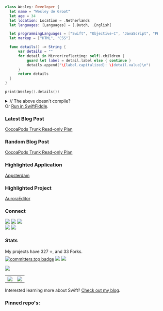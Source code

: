 ```swift
class Wesley: Developer {
  let name = "Wesley de Groot"
  let age = 34
  let location: Location = .Netherlands
  let languages: [Languages] = [.Dutch, .English]

  let programmingLanguages = ["Swift", "Objective-C", "JavaScript", "PHP"]
  let markup = ["HTML", "CSS"]

  func details() -> String {
      var details = ""
      for detail in Mirror(reflecting: self).children {
          guard let label = detail.label else { continue }
          details.append("\(label.capitalized): \(detail.value)\n")
      }
      return details
  }
}

print(Wesley().details())
```

<details>
  <summary>// The above doesn't compile?</summary>
  // Just add this "missing" code.
  
  ```swift
  class Developer {
    enum Location { case Netherlands }
    enum Languages { case Dutch, English }
  }
  ```
</details>
Or <a href='https://swiftfiddle.com/?c=H4sIAAAAAAAAA11TwWrcMBD9lUGX2rBRKKFQDG0PSdsQNm3AgR7iPWitsa1Wlowku7TL%2FntHlu0NHV9GmjePp8fzidWsYKofrAvwxY5GiqCsqeirtfAefqDX%2BKeAO5xQ2wEdnCoDoDGAET3CB6hYwoBE%2BOqsDRVbEaKNgJub9axtPdMXsF86GvNvGDp0WhjpN6Aw7UjbvoCX%2FdofCPzC78ZQdzvgn02rle8OUWpaGpxtneh7ZdptJ65UrPytGpK1I63fjz%2BxDmrCq9t08SAmUdZODQvg6f6pYoeVsxfu1zgklvvnx33C3JZlamZkxDajqcmAIJT2WQ5XH6EMjoQkt2JNwq2A2bTkUqzGrhNQBh6Vc9ZlDhsdhZq2AI%2B6yXndKS0dmgtlLHqmk4tnR9REnah4OqL2CCeorSGqEeH8eneRw8UwoJEZKaqyeY3XYlBBaPUXZV4AXS%2Bkk9Aj5hW9meUr00bpMIzOrKzxlkbn6M9AVoQsxSTL%2BeYTcVxfP3cI4mgnBGnRmzeB1PaD0vgpTh9GTzmSEkKnPNnWK%2B%2FJlIoRSiK%2FBPW%2FgKIZ%2B0vKyAFBRrxKWpKdUFtYFtgSsSVh8yvYjk30o7zj7%2Flbdv4H4O%2Ft7jYDAAA%3D'>Run in SwiftFiddle</a>.

### Latest Blog Post

[CocoaPods Trunk Read-only Plan](https://wesleydegroot.nl/blog/CocoaPods-Trunk-Read-only-Plan)

### Random Blog Post

[CocoaPods Trunk Read-only Plan](https://wesleydegroot.nl/blog/CocoaPods-Trunk-Read-only-Plan)

### Highlighted Application

[Appsterdam](https://wesleydegroot.nl/apps/Appsterdam)

### Highlighted Project

[AuroraEditor](https://github.com/AuroraEditor/AuroraEditor)

### Connect

<a href="https://mastodon.social/@0xWDG" target="_blank" rel="noreferrer"><img src="https://img.shields.io/mastodon/follow/109083228102657977?logo=mastodon&style=for-the-badge&color=3382ed&labelColor=1c1917" /></a>
<a href="https://discordapp.com/users/918438083861573692" target="_blank" rel="noreferrer"><img src="https://img.shields.io/twitter/follow/0xWDG?logo=discord&style=for-the-badge&color=3382ed&labelColor=1c1917" /></a>
<a href="https://www.twitter.com/0xWDG" target="_blank" rel="noreferrer"><img src="https://img.shields.io/twitter/follow/0xWDG?logo=twitter&style=for-the-badge&color=3382ed&labelColor=1c1917" /></a><br />
<a href="https://www.github.com/0xWDG" target="_blank" rel="noreferrer"><img src="https://img.shields.io/github/followers/0xWDG?logo=github&style=for-the-badge&color=3382ed&labelColor=1c1917" /></a>
<a href="https://wesleydegroot.nl" target="_blank" rel="noreferrer">
<img src="https://img.shields.io/badge/Website-wesleydegroot.nl-blue?style=for-the-badge" />
</a>

<!--
### I'm working on

[AuroraEditor](https://github.com/AuroraEditor/AuroraEditor), [CodeEdit](https://github.com/CodeEditApp/CodeEdit), And many more...

<!--
### Summary
<img src='https://metrics.lecoq.io/0xWDG?template=classic'>
-->

### Stats

My projects have 327 ⭐️, and 33 Forks.  
[![committers.top badge](https://user-badge.committers.top/netherlands/0xWDG.svg)](https://user-badge.committers.top/netherlands/0xWDG)
![](https://komarev.com/ghpvc/?username=0xWDG&style=plastic)
![](https://hit.yhype.me/github/profile?user_id=1290461)

<a href='#stats'><img src='https://streak-stats.demolab.com/?user=0xWDG&hide_border=true&date_format=j-M-Y'></a>

<table><tr>
  <td><a href='#stats'><img src='https://github-readme-stats.vercel.app/api/?username=0xWDG&count_private=true&show_icons=true'></a></td>
  <td><a href='#stats'><img src='https://github-readme-stats.vercel.app/api/top-langs/?username=0xWDG'></a></td>
</tr></table>

<!--
<h3 align="left">Languages and Tools:</h3>
<p align="left"> <a href="https://www.arduino.cc/" target="_blank" rel="noreferrer"> <img src="https://cdn.worldvectorlogo.com/logos/arduino-1.svg" alt="arduino" width="40" height="40"/> </a> <a href="https://getbootstrap.com" target="_blank" rel="noreferrer"> <img src="https://raw.githubusercontent.com/devicons/devicon/master/icons/bootstrap/bootstrap-plain-wordmark.svg" alt="bootstrap" width="40" height="40"/> </a> <a href="https://www.w3schools.com/css/" target="_blank" rel="noreferrer"> <img src="https://raw.githubusercontent.com/devicons/devicon/master/icons/css3/css3-original-wordmark.svg" alt="css3" width="40" height="40"/> </a> <a href="https://git-scm.com/" target="_blank" rel="noreferrer"> <img src="https://www.vectorlogo.zone/logos/git-scm/git-scm-icon.svg" alt="git" width="40" height="40"/> </a> <a href="https://www.w3.org/html/" target="_blank" rel="noreferrer"> <img src="https://raw.githubusercontent.com/devicons/devicon/master/icons/html5/html5-original-wordmark.svg" alt="html5" width="40" height="40"/> </a> <a href="https://ifttt.com/" target="_blank" rel="noreferrer"> <img src="https://www.vectorlogo.zone/logos/ifttt/ifttt-ar21.svg" alt="ifttt" width="40" height="40"/> </a> <a href="https://developer.mozilla.org/en-US/docs/Web/JavaScript" target="_blank" rel="noreferrer"> <img src="https://raw.githubusercontent.com/devicons/devicon/master/icons/javascript/javascript-original.svg" alt="javascript" width="40" height="40"/> </a> <a href="https://www.linux.org/" target="_blank" rel="noreferrer"> <img src="https://raw.githubusercontent.com/devicons/devicon/master/icons/linux/linux-original.svg" alt="linux" width="40" height="40"/> </a> <a href="https://mariadb.org/" target="_blank" rel="noreferrer"> <img src="https://www.vectorlogo.zone/logos/mariadb/mariadb-icon.svg" alt="mariadb" width="40" height="40"/> </a> <a href="https://www.mysql.com/" target="_blank" rel="noreferrer"> <img src="https://raw.githubusercontent.com/devicons/devicon/master/icons/mysql/mysql-original-wordmark.svg" alt="mysql" width="40" height="40"/> </a> <a href="https://nodejs.org" target="_blank" rel="noreferrer"> <img src="https://raw.githubusercontent.com/devicons/devicon/master/icons/nodejs/nodejs-original-wordmark.svg" alt="nodejs" width="40" height="40"/> </a> <a href="https://www.php.net" target="_blank" rel="noreferrer"> <img src="https://raw.githubusercontent.com/devicons/devicon/master/icons/php/php-original.svg" alt="php" width="40" height="40"/> </a> <a href="https://www.sqlite.org/" target="_blank" rel="noreferrer"> <img src="https://www.vectorlogo.zone/logos/sqlite/sqlite-icon.svg" alt="sqlite" width="40" height="40"/> </a> <a href="https://developer.apple.com/swift/" target="_blank" rel="noreferrer"> <img src="https://raw.githubusercontent.com/devicons/devicon/master/icons/swift/swift-original.svg" alt="swift" width="40" height="40"/> </a> </p>

<h3 align="left">More stats:</h3>
<img src="https://github-profile-trophy.vercel.app/?username=0xWDG&no-bg=true&no-frame=true" alt="GHPS">
-->

Interested learning more about Swift? [Check out my blog](https://wesleydegroot.nl/blog/).

### Pinned repo's:
